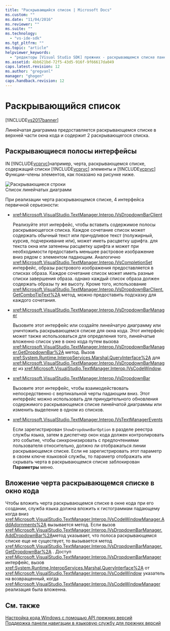 ```yaml
---
title: "Раскрывающийся список | Microsoft Docs"
ms.custom: ""
ms.date: "11/04/2016"
ms.reviewer: ""
ms.suite: ""
ms.technology: 
  - "vs-ide-sdk"
ms.tgt_pltfrm: ""
ms.topic: "article"
helpviewer_keywords: 
  - "редакторы [Visual Studio SDK] прежних - раскрывающемся списке панели"
ms.assetid: 4bb621bd-72f5-43d5-916f-9f66617da049
caps.latest.revision: 12
ms.author: "gregvanl"
manager: "ghogen"
caps.handback.revision: 12
---
```

# Раскрывающийся список
[!INCLUDE[vs2017banner](../code-quality/includes/vs2017banner.md)]

Линейчатая диаграмма предоставляется раскрывающемся списке в верхней части окна кода и содержит 2 раскрывающегося списка.  
  
## Раскрывающиеся полосы интерфейсы  
 IN [!INCLUDE[vcprvc](../debugger/includes/vcprvc_md.md)]например, черта, раскрывающемся списке, содержащий списки  [!INCLUDE[vcprvc](../debugger/includes/vcprvc_md.md)] элементы и  [!INCLUDE[vcprvc](../debugger/includes/vcprvc_md.md)] Функции\-члены элементов, как показано на рисунке ниже.  
  
 ![Раскрывающиеся строки](~/extensibility/media/vsdropdown_bar.gif "vsDropdown\_bar")  
Список линейчатых диаграмм  
  
 При реализации черта раскрывающемся списке, 4 интерфейса первичной серьезности:  
  
-   <xref:Microsoft.VisualStudio.TextManager.Interop.IVsDropdownBarClient>  
  
     Реализуйте этот интерфейс, чтобы вставить содержимое полосы раскрывающегося списка.  Каждое сочетание список может содержать обычный текст или причудливое текст \(полужирный, курсив, подчеркивание или\), может иметь расцветку шрифта. для текста окна или затенены расцветку шрифта и может при необходимости предоставить меньшее растровое изображение вниз рядом с элементом падающим.  Аналогично <xref:Microsoft.VisualStudio.TextManager.Interop.IVsCompletionSet> интерфейс, образы растрового изображения предоставляется в списках образа.  Каждое сочетание список может иметь разные списки завершения образа. однако каждый список образа должен содержать образы ту же высоту.  Кроме того, использование <xref:Microsoft.VisualStudio.TextManager.Interop.IVsDropdownBarClient.GetComboTipText%2A> метод, можно предоставить подсказку для каждого сочетания.  
  
-   <xref:Microsoft.VisualStudio.TextManager.Interop.IVsDropdownBarManager>  
  
     Вызовите этот интерфейс или создайте линейчатую диаграмму или уничтожить раскрывающемся списке для окна кода.  Этот интерфейс может также использоваться для определения того, линейчатые вложенно список уже в окно кода путем вызова <xref:Microsoft.VisualStudio.TextManager.Interop.IVsDropdownBarManager.GetDropdownBar%2A> метод.  Вызов <xref:System.Runtime.InteropServices.Marshal.QueryInterface%2A> для  <xref:Microsoft.VisualStudio.TextManager.Interop.IVsDropdownBarManager> из  <xref:Microsoft.VisualStudio.TextManager.Interop.IVsCodeWindow>.  
  
-   <xref:Microsoft.VisualStudio.TextManager.Interop.IVsDropdownBar>  
  
     Вызовите этот интерфейс, чтобы взаимодействовать непосредственно с вертикальной черты падающим вниз.  Этот интерфейс можно использовать для принудительного обновления содержимого раскрывающемся списке линейчатой диаграммы или изменить выделение в одном из списков.  
  
-   <xref:Microsoft.VisualStudio.TextManager.Interop.IVsTextManagerEvents>  
  
     Если зарегистрирован `ShowDropdownBarOption` в разделе реестра службы языка, затем в диспетчер окон кода должен контролировать это событие, чтобы синхронизировать с предпочтениями пользователя относительно, должно ли отображаться линии раскрывающемся списке.  Если не зарегистрировать этот параметр в своем ключе языковой службы, то параметр отображать или скрывать черта в раскрывающемся списке заблокирован **Параметры** меню.  
  
## Вложение черта раскрывающемся списке в окно кода  
 Чтобы вложить черта раскрывающемся списке в окне кода при его создании, служба языка должна вложить к гистограммам падающему когда вниз <xref:Microsoft.VisualStudio.TextManager.Interop.IVsCodeWindowManager.AddAdornments%2A> вызывается метод.  Если вызов <xref:Microsoft.VisualStudio.TextManager.Interop.IVsDropdownBarManager.AddDropdownBar%2A>метод указывает, что полоса раскрывающемся списке еще не существует, то вызывается метод  <xref:Microsoft.VisualStudio.TextManager.Interop.IVsDropdownBarManager.GetDropdownBar%2A> .  Доступ <xref:Microsoft.VisualStudio.TextManager.Interop.IVsDropdownBarManager> интерфейс, вызов  <xref:System.Runtime.InteropServices.Marshal.QueryInterface%2A> от  <xref:Microsoft.VisualStudio.TextManager.Interop.IVsCodeWindow> указатель на возвращенный, когда  <xref:Microsoft.VisualStudio.TextManager.Interop.IVsCodeWindowManager> реализация была вложенна.  
  
## См. также  
 [Настройка кода Windows с помощью API прежних версий](../extensibility/customizing-code-windows-by-using-the-legacy-api.md)   
 [Поддержка панели навигации в языковую службу для прежних версий](../extensibility/internals/support-for-the-navigation-bar-in-a-legacy-language-service.md)